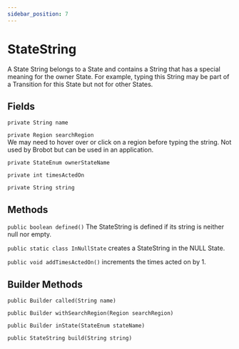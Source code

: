 ```yaml
---
sidebar_position: 7
---
```


# StateString

A State String belongs to a State and contains a String that
has a special meaning for the owner State. For example, typing this
String may be part of a Transition for this State but not for other States.  

## Fields
`private String name`  

`private Region searchRegion`  
We may need to hover over or click on a 
region before typing the string. Not used by Brobot but can be used in an application.   

`private StateEnum ownerStateName`  

`private int timesActedOn`   

`private String string`   

## Methods 
`public boolean defined()` The StateString is defined if its string is neither null nor empty.  

`public static class InNullState` creates a StateString in the NULL State.   

`public void addTimesActedOn()` increments the times acted on by 1.  

## Builder Methods
`public Builder called(String name)`   

`public Builder withSearchRegion(Region searchRegion)`  

`public Builder inState(StateEnum stateName)`  

`public StateString build(String string)`   
